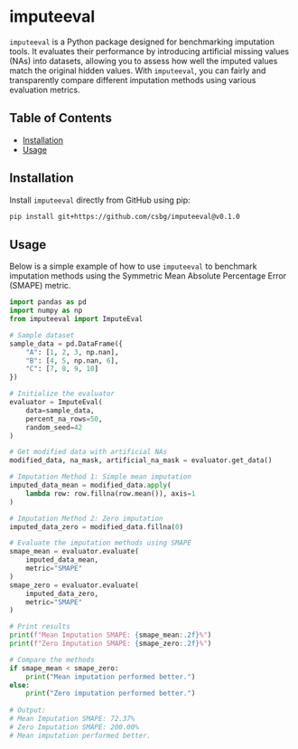 # imputeeval

`imputeeval` is a Python package designed for benchmarking imputation tools. It evaluates 
their performance by introducing artificial missing values (NAs) into datasets, allowing you to 
assess how well the imputed values match the original hidden values. With `imputeeval`, you can 
fairly and transparently compare different imputation methods using various evaluation metrics.

## Table of Contents

- [Installation](#installation)
- [Usage](#usage)

## Installation

Install `imputeeval` directly from GitHub using pip:

```bash
pip install git+https://github.com/csbg/imputeeval@v0.1.0
```

## Usage

Below is a simple example of how to use `imputeeval` to benchmark imputation methods using the 
Symmetric Mean Absolute Percentage Error (SMAPE) metric.

```python
import pandas as pd
import numpy as np
from imputeeval import ImputeEval

# Sample dataset
sample_data = pd.DataFrame({
    "A": [1, 2, 3, np.nan],
    "B": [4, 5, np.nan, 6],
    "C": [7, 8, 9, 10]
})

# Initialize the evaluator
evaluator = ImputeEval(
    data=sample_data,
    percent_na_rows=50,
    random_seed=42
)

# Get modified data with artificial NAs
modified_data, na_mask, artificial_na_mask = evaluator.get_data()

# Imputation Method 1: Simple mean imputation
imputed_data_mean = modified_data.apply(
    lambda row: row.fillna(row.mean()), axis=1
)

# Imputation Method 2: Zero imputation
imputed_data_zero = modified_data.fillna(0)

# Evaluate the imputation methods using SMAPE
smape_mean = evaluator.evaluate(
    imputed_data_mean,
    metric="SMAPE"
)
smape_zero = evaluator.evaluate(
    imputed_data_zero,
    metric="SMAPE"
)

# Print results
print(f"Mean Imputation SMAPE: {smape_mean:.2f}%")
print(f"Zero Imputation SMAPE: {smape_zero:.2f}%")

# Compare the methods
if smape_mean < smape_zero:
    print("Mean imputation performed better.")
else:
    print("Zero imputation performed better.")
    
# Output:
# Mean Imputation SMAPE: 72.37%
# Zero Imputation SMAPE: 200.00%
# Mean imputation performed better.
```
